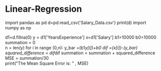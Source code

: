 # Linear-Regression
import pandas as pd 
d=pd.read_csv('Salary_Data.csv')
print(d)
import numpy as np

d1=d.fillna(0)
y = d1['YearsExperience']
x=d1['Salary']
b1=10000
b0=10000
summation = 0  
n = len(y)
for i in range (0,n): 
  y_bar =(b1*y[i])+b0
  dif =(x[i])-(y_bar) 
  squared_difference = dif*dif 
  summation = summation + squared_difference  
MSE = summation/30  
print("The Mean Square Error is: " , MSE)
